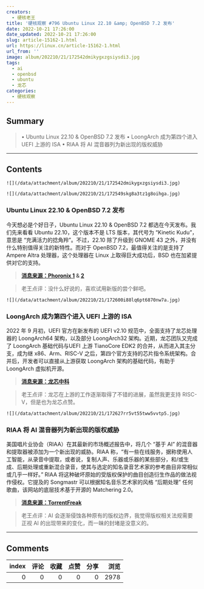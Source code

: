 ```yaml
---
creators:
  - 硬核老王
title: '硬核观察 #796 Ubuntu Linux 22.10 &amp; OpenBSD 7.2 发布'
date: 2022-10-21 17:26:00
date_updated: 2022-10-21 17:26:00
slug: article-15162-1.html
url: https://linux.cn/article-15162-1.html
url_from: ''
image: album/202210/21/172542dmikygxzgsiysdi3.jpg
tags:
  - ai
  - openbsd
  - ubuntu
  - 龙芯
categories:
  - 硬核观察
---
```


## Summary

> • Ubuntu Linux 22.10 &amp; OpenBSD 7.2 发布 • LoongArch 成为第四个进入 UEFI 上游的 ISA • RIAA 将 AI 混音器列为新出现的版权威胁

***

<!-- more -->

## Contents

`![](/data/attachment/album/202210/21/172542dmikygxzgsiysdi3.jpg)`

`![](/data/attachment/album/202210/21/172549skg8a3tz1g8oihga.jpg)`

### Ubuntu Linux 22.10 & OpenBSD 7.2 发布

今天想必是个好日子，Ubuntu Linux 22.10 & OpenBSD 7.2 都选在今天发布。我们先来看看 Ubuntu 22.10，这个版本不是 LTS 版本，其代号为 “Kinetic Kudu”，意思是 “充满活力的捻角羚”。不过，22.10 除了升级到 GNOME 43 之外，并没有什么特别值得关注的新特性。而对于 OpenBSD 7.2，最值得关注的是支持了 Ampere Altra 处理器，这个处理器在 Linux 上取得巨大成功后，BSD 也在加紧提供对它的支持。

> 
> **[消息来源：Phoronix 1](https://www.phoronix.com/news/Ubuntu-22.10-Released) & [2](https://www.phoronix.com/news/OpenBSD-7.2-Released)**
> 
> 
> 

> 
> 老王点评：没什么好说的，喜欢试用新版的尝个鲜吧。
> 
> 
> 

`![](/data/attachment/album/202210/21/172600i88lq6pt6870nw7a.jpg)`

### LoongArch 成为第四个进入 UEFI 上游的 ISA

2022 年 9 月初，UEFI 官方在新发布的 UEFI v2.10 规范中，全面支持了龙芯处理器的 LoongArch64 架构，以及部分 LoongArch32 架构。近期，龙芯团队又完成了 LoongArch 基础代码与UEFI 上游 TianoCore EDK2 的合并，从而进入其主分支，成为继 x86、Arm、RISC-V 之后，第四个官方支持的芯片指令系统架构。合并后，开发者可以直接从上游获取 LoongArch 架构的基础代码，有助于 LoongArch 虚拟机开源。

> 
> **[消息来源：龙芯中科](https://mp.weixin.qq.com/s/1AZ-W39w0Zk07K3Nv8y2NA)**
> 
> 
> 

> 
> 老王点评：龙芯在上游的工作逐渐取得了不错的进展，虽然我更支持 RISC-V，但是也为龙芯点赞。
> 
> 
> 

`![](/data/attachment/album/202210/21/172627rr5vt55tww5vvtp5.jpg)`

### RIAA 将 AI 混音器列为新出现的版权威胁

美国唱片业协会（RIAA）在其最新的市场概述报告中，将几个 “基于 AI” 的混音器和提取器被添加为一个新出现的威胁。RIAA 称，“有一些在线服务，据称使用人工智能，从录音中提取，或者说，复制人声、乐器或乐器的某些部分，和/或生成、后期处理或重新混合录音，使其与选定的知名录音艺术家的参考曲目非常相似或几乎一样好。” RIAA 将这种破坏原始的受版权保护的曲目创造衍生作品的做法视作侵权。它提及的 Songmastr 可以根据知名音乐艺术家的风格 “后期处理” 任何歌曲，该网站的底层技术基于开源的 Matchering 2.0。

> 
> **[消息来源：TorrentFreak](https://torrentfreak.com/riaa-flags-artificial-intelligence-music-mixer-as-emerging-copyright-threat-221017/)**
> 
> 
> 

> 
> 老王点评：AI 会逐渐侵蚀各种原有的版权边界，我觉得版权相关法规需要正视 AI 的出现带来的变化，而一昧的封堵是没意义的。
> 
> 
>

***

## Comments


|   index |   评论 |   收藏 |   点赞 |   分享 |   浏览 |
|--------:|-------:|-------:|-------:|-------:|-------:|
|       0 |      0 |      0 |      0 |      0 |   2978 |
